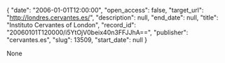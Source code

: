 {
  "date": "2006-01-01T12:00:00", 
  "open_access": false, 
  "target_url": "http://londres.cervantes.es/", 
  "description": null, 
  "end_date": null, 
  "title": "Instituto Cervantes of London", 
  "record_id": "20060101T120000/i5YtOjV0beix40n3FFJJhA==", 
  "publisher": "cervantes.es", 
  "slug": 13509, 
  "start_date": null
}

None